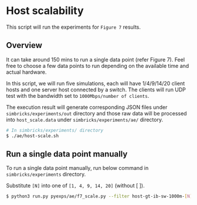 # Host scalability

This script will run the experiments for `Figure 7` results.

## Overview

It can take around 150 mins to run a single data point (refer Figure 7). Feel free to choose a few data points to run depending on the available time and actual hardware.

In this script, we will run five simulations, each will have 1/4/9/14/20 client hosts and one server host connected by a switch. The clients will run UDP test with the bandwidth set to `1000Mbps/number of clients`. 

The execution result will generate corresponding JSON files under `simbricks/experiments/out` directory and  those raw data will be processed into `host_scale.data` under `simbricks/experiments/ae/` directory.

```bash
# In simbricks/experiments/ directory
$ ./ae/host-scale.sh
```

## Run a single data point manually

To run a single data point manually, run below command in `simbricks/experiments` directory.

Substitute `[N]` into one of `[1, 4, 9, 14, 20]` (without [ ]). 

```bash
$ python3 run.py pyexps/ae/f7_scale.py --filter host-gt-ib-sw-1000m-[N] --force --verbose
```